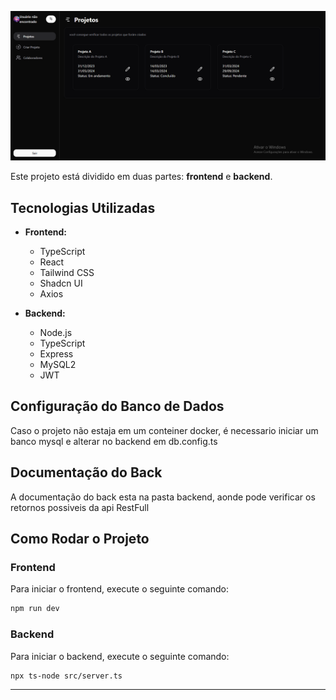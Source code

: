 ![Texto alternativo](./Assets/image.png)

Este projeto está dividido em duas partes: **frontend** e **backend**.

## Tecnologias Utilizadas

- **Frontend:**
  - TypeScript
  - React
  - Tailwind CSS
  - Shadcn UI
  - Axios

- **Backend:**
  - Node.js
  - TypeScript
  - Express
  - MySQL2
  - JWT

## Configuração do Banco de Dados

Caso o projeto não estaja em um conteiner docker, é necessario iniciar um banco mysql e alterar no backend em db.config.ts

## Documentação do Back 

A documentação do back esta na pasta backend, aonde pode verificar os retornos possiveis da api RestFull

## Como Rodar o Projeto

### Frontend

Para iniciar o frontend, execute o seguinte comando:

```bash
npm run dev
```

### Backend

Para iniciar o backend, execute o seguinte comando:

```bash
npx ts-node src/server.ts
```

---
